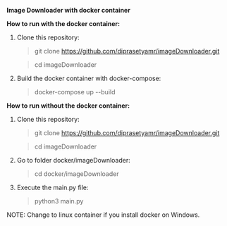 **Image Downloader with docker container**

**How to run with the docker container:**
  1. Clone this repository:
      > git clone https://github.com/diprasetyamr/imageDownloader.git

      > cd imageDownloader

  2. Build the docker container with docker-compose:
      > docker-compose up --build

**How to run without the docker container:**
  1. Clone this repository:
      > git clone https://github.com/diprasetyamr/imageDownloader.git
      
      > cd imageDownloader

  2. Go to folder docker/imageDownloader:
      > cd docker/imageDownloader

  3. Execute the main.py file:
      > python3 main.py

NOTE: Change to linux container if you install docker on Windows.
